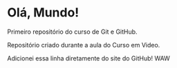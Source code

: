 # Olá, Mundo!
 Primeiro repositório do curso de Git e GitHub.

 Repositório criado durante a aula do Curso em Video.
 
 Adicionei essa linha diretamente do site do GitHub! WAW
